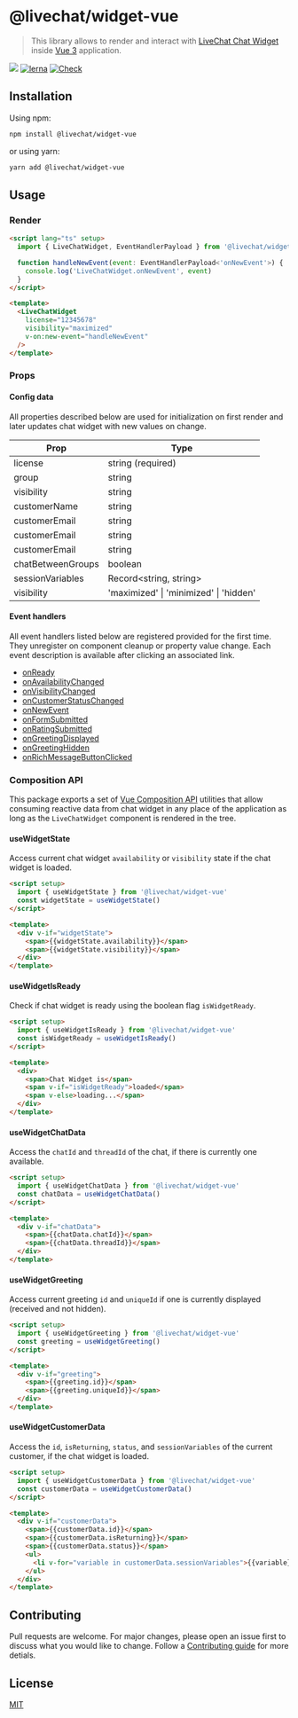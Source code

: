 # @livechat/widget-vue

> This library allows to render and interact with [LiveChat Chat Widget](https://developers.livechat.com/open-chat-widget/) inside [Vue 3](https://v3.vuejs.org/) application.

![](https://img.shields.io/badge/license-MIT-blue.svg)
[![lerna](https://img.shields.io/badge/maintained%20with-lerna-cc00ff.svg)](https://lerna.js.org/)
[![Check](https://github.com/livechat/chat-widget-adapters/actions/workflows/check.yml/badge.svg?branch=master)](https://github.com/livechat/chat-widget-adapters/actions/workflows/check.yml)

## Installation

Using npm:

```bash
npm install @livechat/widget-vue
```

or using yarn:

```bash
yarn add @livechat/widget-vue
```

## Usage

### Render

```html
<script lang="ts" setup>
  import { LiveChatWidget, EventHandlerPayload } from '@livechat/widget-vue'

  function handleNewEvent(event: EventHandlerPayload<'onNewEvent'>) {
    console.log('LiveChatWidget.onNewEvent', event)
  }
</script>

<template>
  <LiveChatWidget
    license="12345678"
    visibility="maximized"
    v-on:new-event="handleNewEvent"
  />
</template>
```

### Props

#### Config data

All properties described below are used for initialization on first render and later updates chat widget with new values on change.

| Prop              | Type                                   |
| ----------------- | -------------------------------------- |
| license           | string (required)                      |
| group             | string                                 |
| visibility        | string                                 |
| customerName      | string                                 |
| customerEmail     | string                                 |
| customerEmail     | string                                 |
| customerEmail     | string                                 |
| chatBetweenGroups | boolean                                |
| sessionVariables  | Record<string, string>                 |
| visibility        | 'maximized' \| 'minimized' \| 'hidden' |

#### Event handlers

All event handlers listed below are registered provided for the first time. They unregister on component cleanup or property value change. Each event description is available after clicking an associated link.

- [onReady](https://developers.livechat.com/docs/extending-chat-widget/javascript-api#on-ready)
- [onAvailabilityChanged](https://developers.livechat.com/docs/extending-chat-widget/javascript-api#on-availability-changed)
- [onVisibilityChanged](https://developers.livechat.com/docs/extending-chat-widget/javascript-api#on-visibility-changed)
- [onCustomerStatusChanged](https://developers.livechat.com/docs/extending-chat-widget/javascript-api#on-customer-status-changed)
- [onNewEvent](https://developers.livechat.com/docs/extending-chat-widget/javascript-api#on-new-event)
- [onFormSubmitted](https://developers.livechat.com/docs/extending-chat-widget/javascript-api#on-form-submitted)
- [onRatingSubmitted](https://developers.livechat.com/docs/extending-chat-widget/javascript-api#on-rating-submitted)
- [onGreetingDisplayed](https://developers.livechat.com/docs/extending-chat-widget/javascript-api#on-greeting-displayed)
- [onGreetingHidden](https://developers.livechat.com/docs/extending-chat-widget/javascript-api#on-greeting-hidden)
- [onRichMessageButtonClicked](https://developers.livechat.com/docs/extending-chat-widget/javascript-api#on-rich-message-button-clicked)

### Composition API

This package exports a set of [Vue Composition API](https://v3.vuejs.org/api/composition-api.html#composition-api) utilities that allow consuming reactive data from chat widget in any place of the application as long as the `LiveChatWidget` component is rendered in the tree.

#### useWidgetState

Access current chat widget `availability` or `visibility` state if the chat widget is loaded.

```html
<script setup>
  import { useWidgetState } from '@livechat/widget-vue'
  const widgetState = useWidgetState()
</script>

<template>
  <div v-if="widgetState">
    <span>{{widgetState.availability}}</span>
    <span>{{widgetState.visibility}}</span>
  </div>
</template>
```

#### useWidgetIsReady

Check if chat widget is ready using the boolean flag `isWidgetReady`.

```html
<script setup>
  import { useWidgetIsReady } from '@livechat/widget-vue'
  const isWidgetReady = useWidgetIsReady()
</script>

<template>
  <div>
    <span>Chat Widget is</span>
    <span v-if="isWidgetReady">loaded</span>
    <span v-else>loading...</span>
  </div>
</template>
```

#### useWidgetChatData

Access the `chatId` and `threadId` of the chat, if there is currently one available.

```html
<script setup>
  import { useWidgetChatData } from '@livechat/widget-vue'
  const chatData = useWidgetChatData()
</script>

<template>
  <div v-if="chatData">
    <span>{{chatData.chatId}}</span>
    <span>{{chatData.threadId}}</span>
  </div>
</template>
```

#### useWidgetGreeting

Access current greeting `id` and `uniqueId` if one is currently displayed (received and not hidden).

```html
<script setup>
  import { useWidgetGreeting } from '@livechat/widget-vue'
  const greeting = useWidgetGreeting()
</script>

<template>
  <div v-if="greeting">
    <span>{{greeting.id}}</span>
    <span>{{greeting.uniqueId}}</span>
  </div>
</template>
```

#### useWidgetCustomerData

Access the `id`, `isReturning`, `status`, and `sessionVariables` of the current customer, if the chat widget is loaded.

```html
<script setup>
  import { useWidgetCustomerData } from '@livechat/widget-vue'
  const customerData = useWidgetCustomerData()
</script>

<template>
  <div v-if="customerData">
    <span>{{customerData.id}}</span>
    <span>{{customerData.isReturning}}</span>
    <span>{{customerData.status}}</span>
    <ul>
      <li v-for="variable in customerData.sessionVariables">{{variable}}</li>
    </ul>
  </div>
</template>
```

## Contributing

Pull requests are welcome. For major changes, please open an issue first to discuss what you would like to change. Follow a [Contributing guide](https://github.com/livechat/chat-widget-adapters#-contributing) for more detials.

## License

[MIT](https://choosealicense.com/licenses/mit/)
